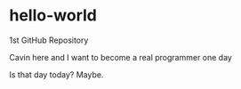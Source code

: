 # hello-world
1st GitHub Repository

Cavin here and I want to become a real programmer one day

Is that day today? Maybe.